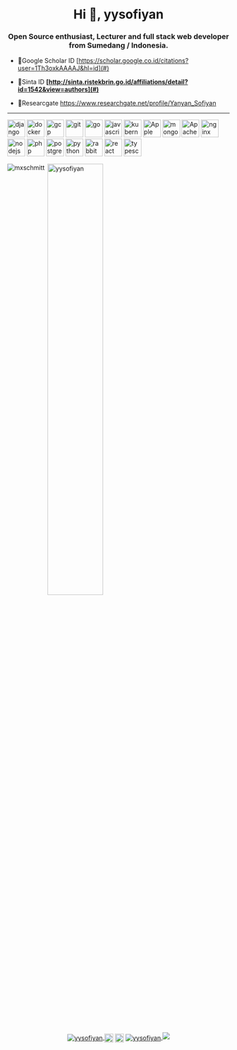 <h1 align="center">Hi 👋, yysofiyan</h1>
<h3 align="center">Open Source enthusiast, Lecturer and full stack web developer from Sumedang / Indonesia.</h3>

- 📗Google Scholar ID [https://scholar.google.co.id/citations?user=1Th3oxkAAAAJ&hl=id](#)

- 📗Sinta ID **[http://sinta.ristekbrin.go.id/affiliations/detail?id=1542&view=authors](#)**

- 📗Researcgate https://www.researchgate.net/profile/Yanyan_Sofiyan

---

<p align="left"><img src="https://devicons.github.io/devicon/devicon.git/icons/django/django-original.svg" alt="django"
        width="40" height="40" /> <img
        src="https://devicons.github.io/devicon/devicon.git/icons/docker/docker-original-wordmark.svg" alt="docker"
        width="40" height="40" /> <img src="https://www.vectorlogo.zone/logos/laravel/laravel-ar21.svg"
        alt="gcp" width="40" height="40" /> <img src="https://www.vectorlogo.zone/logos/git-scm/git-scm-icon.svg"
        alt="git" width="40" height="40" /> <img
        src="https://devicons.github.io/devicon/devicon.git/icons/go/go-original.svg" alt="go" width="40" height="40" />
    <img src="https://devicons.github.io/devicon/devicon.git/icons/javascript/javascript-original.svg" alt="javascript"
        width="40" height="40" /> <img src="https://www.vectorlogo.zone/logos/kubernetes/kubernetes-icon.svg"
        alt="kubernetes" width="40" height="40" /> <img
        src="https://icongr.am/devicon/apple-original.svg?size=40&color=000000" alt="Apple" width="40"
        height="40" /> <img
        src="https://icongr.am/devicon/mysql-original-wordmark.svg?size=40&color=ffffff" alt="mongodb"
        width="40" height="40" /> <img src="https://icongr.am/devicon/apache-original-wordmark.svg?size=40&color=ffffff" alt="Apache" width="40"
        height="40" /> <img src="https://devicons.github.io/devicon/devicon.git/icons/nginx/nginx-original.svg"
        alt="nginx" width="40" height="40" /> <img
        src="https://devicons.github.io/devicon/devicon.git/icons/nodejs/nodejs-original-wordmark.svg" alt="nodejs"
        width="40" height="40" /> <img src="https://devicons.github.io/devicon/devicon.git/icons/php/php-original.svg"
        alt="php" width="40" height="40" /> <img
        src="https://devicons.github.io/devicon/devicon.git/icons/postgresql/postgresql-original-wordmark.svg"
        alt="postgresql" width="40" height="40" /> <img
        src="https://devicons.github.io/devicon/devicon.git/icons/python/python-original.svg" alt="python" width="40"
        height="40" /> <img src="https://www.vectorlogo.zone/logos/rabbitmq/rabbitmq-icon.svg" alt="rabbitMQ" width="40"
        height="40" /> <img src="https://devicons.github.io/devicon/devicon.git/icons/react/react-original-wordmark.svg"
        alt="react" width="40" height="40" /> <img
        src="https://devicons.github.io/devicon/devicon.git/icons/typescript/typescript-original.svg" alt="typescript"
        width="40" height="40" /></p>

<!-- icon!!!!!!!--->

<p><img align="left"
        src="https://github-readme-stats.vercel.app/api/top-langs/?username=yysofiyan&layout=compact&hide=html"
        alt="mxschmitt" /></p>

<p>&nbsp;<img align="center"
        src="https://github-readme-stats.vercel.app/api?username=yysofiyan&show_icons=true&theme=dracula"
        alt="yysofiyan" width="50%" /></p>

<p align="center">
    <a href="https://stmik-sumedang.ac.id/team/yan-yan-sofiyan-m-kom/" target="blank"><img align="center"
            src="https://icongr.am/simple/coffeescript.svg?size=22&color=currentColor&colored=false" alt="yysofiyan" />
    <a href="https://twitter.com/yysofiyan" target="blank"><img align="center"
            src="https://cdn.jsdelivr.net/npm/simple-icons@3.0.1/icons/twitter.svg" alt="yysofiyan" height="20"
            width="20" /></a>
    <a href="https://www.linkedin.com/in/yanyan-sofiyan-58a783167/" target="blank"><img align="center"
            src="https://cdn.jsdelivr.net/npm/simple-icons@3.0.1/icons/linkedin.svg"
            alt="https://www.linkedin.com/in/yanyan-sofiyan-58a783167/" height="20" width="20" /></a>
    <a href="https://www.facebook.com/sofiyanyanyan/" target="blank"><img align="center"
    <img align="center" src="https://icongr.am/entypo/facebook.svg?size=22&color=currentColor" alt="yysofiyan" />
    <a href=""><img src="http://hits.dwyl.com/" target="blank"><img align="center"></a>
    </p>

<!-- END!!!! -->


<!-- in your header -->
